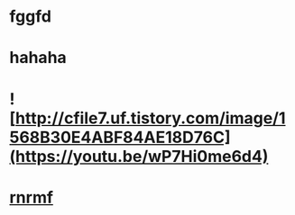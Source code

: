 # fggfd 
# hahaha
# ![http://cfile7.uf.tistory.com/image/1568B30E4ABF84AE18D76C](https://youtu.be/wP7Hi0me6d4)
# [rnrmf](https://youtu.be/wP7Hi0me6d4)
